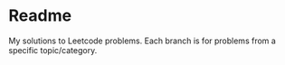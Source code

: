 # Readme

My solutions to Leetcode problems. Each branch is for
problems from a specific topic/category.
